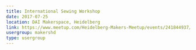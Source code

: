 ```yaml
---
title: International Sewing Workshop
date: 2017-07-25
location: DAI Makerspace, Heidelberg
link: https://www.meetup.com/Heidelberg-Makers-Meetup/events/241844937/
usergroup: makershd
type: usergroup
---
```

